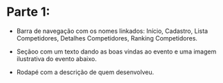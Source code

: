 # Parte 1:

- Barra de navegação com os nomes linkados: Início, Cadastro, Lista Competidores, Detalhes Competidores, Ranking Competidores.

- Seçãoo com um texto dando as boas vindas ao evento e uma imagem ilustrativa do evento abaixo.

- Rodapé com a descrição de quem desenvolveu.
